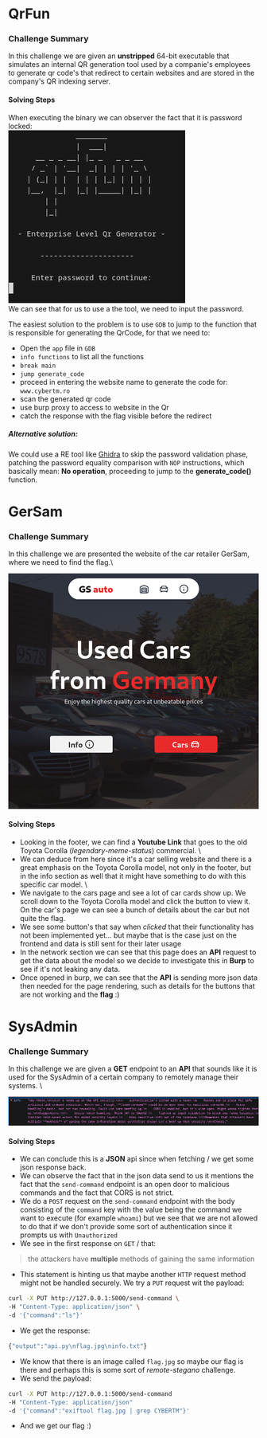 # QrFun

### Challenge Summary
In this challenge we are given an **unstripped** 64-bit executable that simulates an internal QR generation tool used by a companie's employees to generate qr code's that redirect to certain websites and  are stored in the company's QR indexing server.

#### Solving Steps
When executing the binary we can observer the fact that it is password locked:\
![1](../Photos/1.png)\
We can see that for us to use a the tool, we need to input the password.

The easiest solution to the problem is to use `GDB` to jump to the function that is responsible for generating the QrCode, for that we need to:

- Open the `app` file in `GDB`
- `info functions` to list all the functions
- `break main`
- `jump generate_code`
- proceed in entering the website name to generate the code for: `www.cybertm.ro`
- scan the generated qr code 
- use burp proxy to access to website in the Qr 
- catch the response with the flag visible before the redirect

##### Alternative solution:
We could use a RE tool like [Ghidra]('https://ghidra-sre.org/') to skip the password validation phase, patching the password equality comparison with `NOP` instructions, which basically mean: **No operation**, proceeding to jump to the **generate_code()** function.

# GerSam

### Challenge Summary

In this challenge we are presented the website of the car retailer GerSam, where we need to find the flag.\

![2](../Photos/2.png) 

#### Solving Steps
- Looking in the footer, we can find a **Youtube Link** that goes to the old Toyota Corolla (*legendary-meme-status*) commercial. \
- We can deduce from here since it's a car selling website and there is a great emphasis on the Toyota Corolla model, not only in the footer, but in the info section as well that it might have something to do with this specific car model. \
- We navigate to the cars page and see a lot of car cards show up. We scroll down to the Toyota Corolla model and click the button to view it. \
On the car's page we can see a bunch of details about the car but not quite the flag.
- We see some button's that say when *clicked* that their functionality has not been implemented yet... but maybe that is the case just on the frontend and data is still sent for their later usage
- In the network section we can see that this page does an **API** request to get the data about the model so we decide to investigate this in **Burp** to see if it's not leaking any data.
- Once opened in burp, we can see that the **API** is sending more json data then needed for the page rendering, such as details for the buttons that are not working and the **flag** :)

# SysAdmin 

### Challenge Summary

In this challenge we are given a **GET** endpoint to an **API** that sounds like it is used for the SysAdmin of a certain company to remotely manage their systems. \

![3](../Photos/3.png) 

#### Solving Steps

- We can conclude this is a **JSON** api since when fetching / we get some json response back.
- We can observe the fact that in the json data send to us it mentions the fact that the  `send-command` endpoint is an open door to malicious commands and the fact that CORS is not strict.
- We do a `POST` request on the `send-command` endpoint with the body consisting of the `command` key with the value being the command we want to execute (for example `whoami`) but we see that we are not allowed to do that if we don't provide some sort of authentication since it prompts us with `Unauthorized`
- We see in the first response on `GET` / that: 
> the attackers have **multiple** methods of gaining the same information
- This statement is hinting us that maybe another `HTTP` request method might not be handled securely.
We try a `PUT` request wit the payload:
```bash
curl -X PUT http://127.0.0.1:5000/send-command \
-H "Content-Type: application/json" \
-d '{"command":"ls"}'
```
- We get the response:
```bash
{"output":"api.py\nflag.jpg\ninfo.txt"}
```
- We know that there is an image called `flag.jpg` so maybe our flag is there and perhaps this is some sort of *remote-stegano* challenge.
- We send the payload:
```bash
curl -X PUT http://127.0.0.1:5000/send-command
-H "Content-Type: application/json" 
-d '{"command":"exiftool flag.jpg | grep CYBERTM"}'
```
- And we get our flag :)

